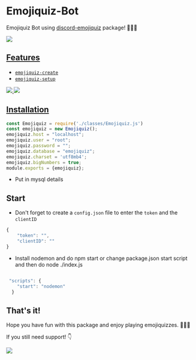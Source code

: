 # Emojiquiz-Bot
<p>Emojiquiz Bot using <a href="https://github.com/JeezyDev/discord-emojiquiz">discord-emojiquiz</a> package! 🤳🥳😎</p>
<a href="https://discord.gg/ybvMTNHcnq">
<img src="https://camo.githubusercontent.com/e59dea1d9d0632f966c15a10dd746907a3ff03d27b0f074b37d450776290f2ac/68747470733a2f2f696d672e736869656c64732e696f2f62616467652f436861742d436c69636b253230686572652d3732383964393f7374796c653d666f722d7468652d6261646765266c6f676f3d646973636f7264">
</img>
<h2>Features</h2>
<ul>
<li><code>emojiquiz-create</code></li>
<li><code>emojiquiz-setup</code></li>
</ul>
<img src="https://user-images.githubusercontent.com/88632169/182969775-4453fc67-f233-4990-80e7-f04508c3890a.png"></img>
<img src="https://user-images.githubusercontent.com/88632169/182969840-d48d7643-7736-4a3e-8f35-76fe68af680f.png"></img>
<h2>Installation</h2>


```javascript
const Emojiquiz = require('./classes/Emojiquiz.js')
const emojiquiz = new Emojiquiz();
emojiquiz.host = "localhost";
emojiquiz.user = "root";
emojiquiz.password = "";
emojiquiz.database = "emojiquiz";
emojiquiz.charset = 'utf8mb4';
emojiquiz.bigNumbers = true;
module.exports = {emojiquiz};
```
<ul>
<li>Put in mysql details</li>
</ul>
<h2>Start</h2>

<ul>
<li>Don't forget to create a <code>config.json</code> file to enter the <code>token</code> and the <code>clientID</code></li>
</ul>

```javascript
{
    "token": "",
    "clientID": ""
}
```

<ul>
<li>Install nodemon and do npm start or change package.json start script and then do node ./index.js</li>
</ul>

```javascript

 "scripts": {
    "start": "nodemon"
  }


```


<h2>That's it!</h2>
<p>Hope you have fun with this package and enjoy playing emojiquizzes. 🤳🥳😎
<p>If you still need support! 👇</p>
  <a href="https://discord.gg/ybvMTNHcnq">
<img src="https://camo.githubusercontent.com/e59dea1d9d0632f966c15a10dd746907a3ff03d27b0f074b37d450776290f2ac/68747470733a2f2f696d672e736869656c64732e696f2f62616467652f436861742d436c69636b253230686572652d3732383964393f7374796c653d666f722d7468652d6261646765266c6f676f3d646973636f7264">
</img>
</a>
